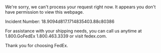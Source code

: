  	


 	

We're sorry, we can't process your request right now. It appears you don't have permission to view this webpage.


Incident Number: 18.9094d817.1714835403.88c80386





For assistance with your shipping needs, you can call us anytime at 1.800.GoFedEx 1.800.463.3339 or visit fedex.com.




Thank you for choosing FedEx.